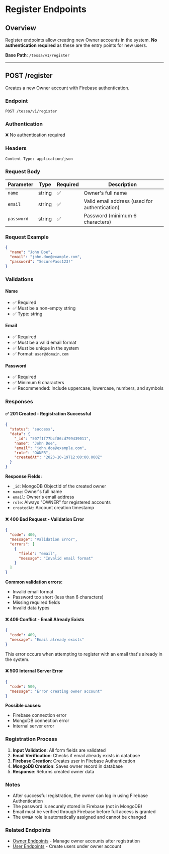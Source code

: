 # Register Endpoints

## Overview

Register endpoints allow creating new Owner accounts in the system. **No authentication required** as these are the entry points for new users.

**Base Path**: `/tessa/v1/register`

---

## POST /register

Creates a new Owner account with Firebase authentication.

### Endpoint
```
POST /tessa/v1/register
```

### Authentication
❌ No authentication required

### Headers
```http
Content-Type: application/json
```

### Request Body

| Parameter | Type | Required | Description |
|-----------|------|----------|-------------|
| `name` | string | ✅ | Owner's full name |
| `email` | string | ✅ | Valid email address (used for authentication) |
| `password` | string | ✅ | Password (minimum 6 characters) |

### Request Example
```json
{
  "name": "John Doe",
  "email": "john.doe@example.com",
  "password": "SecurePass123!"
}
```

### Validations

#### Name
- ✅ Required
- ✅ Must be a non-empty string
- ✅ Type: string

#### Email
- ✅ Required
- ✅ Must be a valid email format
- ✅ Must be unique in the system
- ✅ Format: `user@domain.com`

#### Password
- ✅ Required
- ✅ Minimum 6 characters
- ✅ Recommended: Include uppercase, lowercase, numbers, and symbols

### Responses

#### ✅ 201 Created - Registration Successful

```json
{
  "status": "success",
  "data": {
    "_id": "507f1f77bcf86cd799439011",
    "name": "John Doe",
    "email": "john.doe@example.com",
    "role": "OWNER",
    "createdAt": "2023-10-19T12:00:00.000Z"
  }
}
```

**Response Fields:**
- `_id`: MongoDB ObjectId of the created owner
- `name`: Owner's full name
- `email`: Owner's email address
- `role`: Always "OWNER" for registered accounts
- `createdAt`: Account creation timestamp

#### ❌ 400 Bad Request - Validation Error

```json
{
  "code": 400,
  "message": "Validation Error",
  "errors": [
    {
      "field": "email",
      "message": "Invalid email format"
    }
  ]
}
```

**Common validation errors:**
- Invalid email format
- Password too short (less than 6 characters)
- Missing required fields
- Invalid data types

#### ❌ 409 Conflict - Email Already Exists

```json
{
  "code": 409,
  "message": "Email already exists"
}
```

This error occurs when attempting to register with an email that's already in the system.

#### ❌ 500 Internal Server Error

```json
{
  "code": 500,
  "message": "Error creating owner account"
}
```

**Possible causes:**
- Firebase connection error
- MongoDB connection error
- Internal server error

### Registration Process

1. **Input Validation**: All form fields are validated
2. **Email Verification**: Checks if email already exists in database
3. **Firebase Creation**: Creates user in Firebase Authentication
4. **MongoDB Creation**: Saves owner record in database
5. **Response**: Returns created owner data

### Notes

- After successful registration, the owner can log in using Firebase Authentication
- The password is securely stored in Firebase (not in MongoDB)
- Email must be verified through Firebase before full access is granted
- The `OWNER` role is automatically assigned and cannot be changed

### Related Endpoints

- [Owner Endpoints](./OWNER_ENDPOINTS.md) - Manage owner accounts after registration
- [User Endpoints](./USER_ENDPOINTS.md) - Create users under owner account
